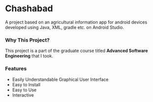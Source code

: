# Chashabad

A project based on an agricultural information app for android devices developed using Java, XML, gradle etc. on Android Studio.

### Why This Project?
This project is a part of the graduate course titled **Advanced Software Engineering** that I took.

### Features
- Easily Understandable Graphical User Interface
- Easy to Install
- Easy to Use
- Interactive